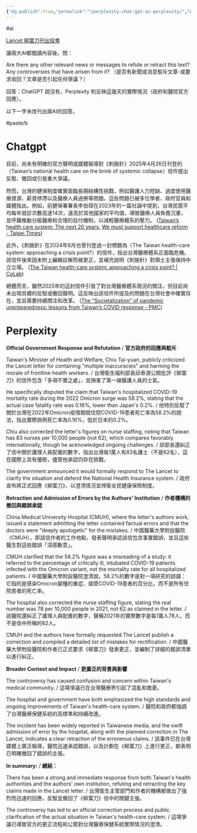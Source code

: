 ```yaml
---
{"dg-publish":true,"permalink":"/perplexity-chat-gpt-ai-perplexity/","noteIcon":"2"}
---
```


#ai

[Lancet 柳葉刀刊出投書](https://www.thelancet.com/journals/lancet/article/PIIS0140-6736(25)00489-1/fulltext?rss=yes)

讓兩大AI都閱讀內容後，問：

Are there any other relevant news or messages to refute or retract this text? Any controversies that have arisen from it? （是否有新聞或消息駁斥文章-或要求收回？文章是否引起任何爭議？）

回答：ChatGPT 說沒有，Perplexity 則反映這幾天的實際情況（政府和醫院官方回應）。

以下一字未改刊出兩AI的回答。

#paste/b 
# Chatgpt 

目前，尚未有明確的官方聲明或媒體報導對《刺胳針》2025年4月26日刊登的〈Taiwan’s national health care on the brink of systemic collapse〉信件提出反駁、撤回或引發重大爭議。

然而，台灣的健保制度確實面臨長期結構性挑戰，例如醫護人力短缺、過度使用醫療資源、薪資停滯以及醫療人員過勞等問題。這些問題已被多位學者、政府官員和媒體指出。例如，前健保署署長李伯璋在2023年的一篇社論中提到，台灣民眾平均每年就診次數高達14次，遠高於其他國家的平均值，導致醫療人員負擔沉重，並呼籲推動分級醫療和合理的自付機制，以減輕醫療體系的壓力。 ([Taiwan’s health care system: The next 20 years](https://www.brookings.edu/articles/taiwans-health-care-system-the-next-20-years/?utm_source=chatgpt.com), [We must support healthcare reform - Taipei Times](https://www.taipeitimes.com/News/editorials/archives/2023/11/28/2003809803?utm_source=chatgpt.com))

此外，《刺胳針》在2024年8月也曾刊登過一封標題為〈The Taiwan health-care system: approaching a crisis point?〉的信件，指出台灣醫療體系正面臨危機。該信件後來因未附上編輯註解而被更正，並補充說明《刺胳針》對領土主張保持中立立場。 ([The Taiwan health-care system: approaching a crisis point? | CoLab](https://colab.ws/articles/10.1016%2Fs0140-6736%2824%2901502-2?utm_source=chatgpt.com))

總體而言，雖然2025年的這封信件引發了對台灣醫療體系現況的關注，但目前尚未出現具體的反駁或撤回聲明。這反映出該信件所提及的問題在台灣社會中確實存在，並且需要持續關注和改革。 ([The “Societalization” of pandemic unpreparedness: lessons from Taiwan’s COVID response - PMC](https://pmc.ncbi.nlm.nih.gov/articles/PMC7500988/?utm_source=chatgpt.com))

# Perplexity

**Official Government Response and Refutation** / **官方政府的回應與駁斥**

Taiwan's Minister of Health and Welfare, Chiu Tai-yuan, publicly criticized the Lancet letter for containing "multiple inaccuracies" and harming the morale of frontline health workers. / 台灣衛生福利部長邱泰源公開批評《柳葉刀》的信件包含「多項不實之處」，並損害了第一線醫護人員的士氣。

He specifically disputed the claim that Taiwan's hospitalized COVID-19 mortality rate during the 2022 Omicron surge was 58.2%, stating that the actual case fatality rate was 0.16%, lower than Japan's 0.2%. / 他特別反駁了關於台灣在2022年Omicron疫情期間住院COVID-19患者死亡率為58.2%的說法，指出實際病例死亡率為0.16%，低於日本的0.2%。

Chiu also corrected the letter's figures on nurse staffing, noting that Taiwan has 83 nurses per 10,000 people (not 62), which compares favorably internationally, though he acknowledged ongoing challenges. / 邱部長還糾正了信中關於護理人員配置的數字，指出台灣每1萬人有83名護士（不是62名），這在國際上具有優勢，儘管他承認仍存在挑戰。

The government announced it would formally respond to The Lancet to clarify the situation and defend the National Health Insurance system. / 政府宣布將正式回應《柳葉刀》，以澄清情況並捍衛全民健康保險制度。

**Retraction and Admission of Errors by the Authors' Institution** / **作者機構的撤回與錯誤承認**

China Medical University Hospital (CMUH), where the letter's authors work, issued a statement admitting the letter contained factual errors and that the doctors were "deeply apologetic" for the mistakes. / 中國醫藥大學附設醫院（CMUH），即該信作者的工作地點，發表聲明承認該信包含事實錯誤，並且這些醫生對這些錯誤「深感歉意」。

CMUH clarified that the 58.2% figure was a misreading of a study: it referred to the percentage of critically ill, intubated COVID-19 patients infected with the Omicron variant, not the mortality rate for all hospitalized patients. / 中國醫藥大學附設醫院澄清說，58.2%的數字是對一項研究的誤讀：它指的是感染Omicron變種的重症、插管COVID-19患者的百分比，而不是所有住院患者的死亡率。

The hospital also corrected the nurse staffing figure, stating the real number was 78 per 10,000 people in 2021, not 62 as claimed in the letter. / 該醫院還糾正了護理人員配置的數字，聲稱2021年的實際數字是每1萬人78人，而不是信中所稱的62人。

CMUH and the authors have formally requested The Lancet publish a correction and compiled a detailed list of mistakes for rectification. / 中國醫藥大學附設醫院和作者已正式要求《柳葉刀》發表更正，並編制了詳細的錯誤清單以進行糾正。

**Broader Context and Impact** / **更廣泛的背景與影響**

The controversy has caused confusion and concern within Taiwan's medical community. / 這場爭議已在台灣醫療界引起了混亂和擔憂。

The hospital and government have both emphasized the high standards and ongoing improvements of Taiwan's health-care system. / 醫院和政府都強調了台灣醫療保健系統的高標準和持續改進。

The incident has been widely reported in Taiwanese media, and the swift admission of error by the hospital, along with the planned correction in The Lancet, indicates a clear retraction of the erroneous claims. / 該事件已在台灣媒體上廣泛報導，醫院迅速承認錯誤，以及計劃在《柳葉刀》上進行更正，都表明已明確撤回了錯誤的主張。

**In summary:** / **總結：**

There has been a strong and immediate response from both Taiwan's health authorities and the authors' own institution, refuting and retracting the key claims made in the Lancet letter. / 台灣衛生主管部門和作者的機構都做出了強烈而迅速的回應，反駁並撤回了《柳葉刀》信中的關鍵主張。

The controversy has led to an official correction process and public clarification of the actual situation in Taiwan's health-care system. / 這場爭議已導致官方的更正流程和公眾對台灣醫療保健系統實際情況的澄清。
